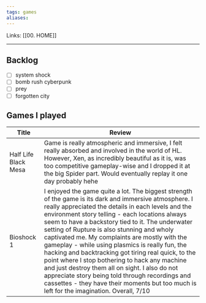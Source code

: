 ```yaml
---
tags: games
aliases: 
---
```

Links: [[00. HOME]]
- - -

## Backlog
- [ ] system shock
- [ ] bomb rush cyberpunk
- [ ] prey
- [ ] forgotten city

## Games I played


| Title                | Review                                                                                                                                                                                                                                                                        |
| -------------------- | ----------------------------------------------------------------------------------------------------------------------------------------------------------------------------------------------------------------------------------------------------------------------------- |
| Half Life Black Mesa | Game is really atmospheric and immersive, I felt really absorbed and involved in the world of HL. However, Xen, as incredibly beautiful as it is, was too competitive gameplay-wise and I dropped it at the big Spider part. Would eventually replay it one day probably hehe |
| Bioshock 1           | I enjoyed the game quite a lot. The biggest strength of the game is its dark and immersive atmosphere. I really appreciated the details in each levels and the environment story telling - each locations always seem to have a backstory tied to it. The underwater setting of Rupture is also stunning and wholy captivated me. My complaints are mostly with the gameplay - while using plasmics is really fun, the hacking and backtracking got tiring real quick, to the point where I stop bothering to hack any machine and just destroy them all on sight. I also do not appreciate story being told through recordings and cassettes - they have their moments but too much is left for the imagination. Overall, 7/10                                                                                                                                                                                                                                                                             |
